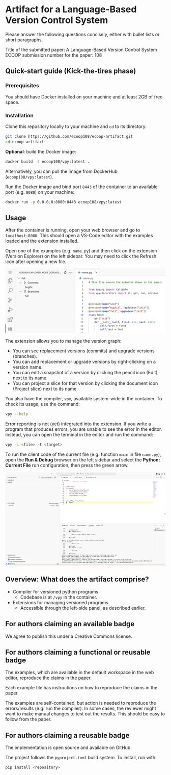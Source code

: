 # Artifact for a Language-Based Version Control System

Please answer the following questions concisely, either with bullet lists or short paragraphs.

Title of the submitted paper: A Language-Based Version Control System
ECOOP submission number for the paper: 108


## Quick-start guide (Kick-the-tires phase)

### Prerequisites
You should have Docker installed on your machine and at least 2GB of free space.

### Installation
Clone this repository locally to your machine and `cd` to its directory:

```bash
git clone https://github.com/ecoop108/ecoop-artifact.git
cd ecoop-artifact
```

**Optional**: build the Docker image:

```bash
docker build -t ecoop108/vpy:latest .
```

Alternatively, you can pull the image from DockerHub (`ecoop108/vpy:latest`).

Run the Docker image and bind port `8443` of the container to an available port (e.g. `8080`) on your machine:

```bash
docker run -p 0.0.0.0:8080:8443 ecoop108/vpy:latest
```

## Usage
After the container is running, open your web browser and go to `localhost:8080`. This should open a VS-Code editor with the examples loaded and the extension installed.

Open one of the examples (e.g. `name.py`) and then click on the extension (Version Explorer) on the left sidebar. You may need to click the Refresh icon after opening a new file.

![Version explorer extension](./resources/version-explorer.png)

The extension allows you to manage the version graph:
- You can see replacement versions (commits) and upgrade versions (branches).
- You can add replacement or upgrade versions by right-clicking on a version name.
- You can edit a snapshot of a version by clicking the pencil icon (Edit) next to its name.
- You can project a slice for that version by clicking the document icon (Project slice) next to its name.

You also have the compiler, `vpy`, available system-wide in the container. To check its usage, use the command:

```bash
vpy --help
```
Error reporting is not (yet) integrated into the extension. If you write a program that produces errors, you are unable to see the error in the editor. Instead, you can open the terminal in the editor and run the command:

```bash
vpy -i <file> -t <target>
```

To run the client code of the current file (e.g. function `main` in file `name.py`), open the **Run & Debug** browser on the left sidebar and select the **Python: Current File** run configuration, then press the green arrow.  

![Run configuration](./resources/run.png)


## Overview: What does the artifact comprise?

- Compiler for versioned python programs
  - Codebase is at `/vpy` in the container.
- Extensions for managing versioned programs
  - Accessible through the left-side panel, as described earlier.


## For authors claiming an available badge

We agree to publish this under a Creative Commons license.

## For authors claiming a functional or reusable badge

The examples, which are available in the default workspace in the web editor, reproduce the claims in the paper.

Each example file has instructions on how to reproduce the claims in the paper.

The examples are self-contained, but action is needed to reproduce the errors/results (e.g. run the compiler). In some cases, the reviewer might want to make manual changes to test out the results. This should be easy to follow from the paper.

## For authors claiming a reusable badge

The implementation is open source and available on GitHub.

The project follows the `pyproject.toml` build system. To install, run with:

~~~bash
pip install <repository>
~~~
